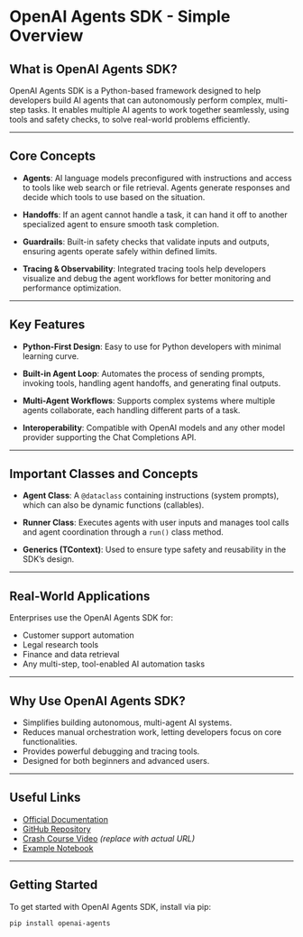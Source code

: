 # OpenAI Agents SDK - Simple Overview

## What is OpenAI Agents SDK?

OpenAI Agents SDK is a Python-based framework designed to help developers build AI agents that can autonomously perform complex, multi-step tasks. It enables multiple AI agents to work together seamlessly, using tools and safety checks, to solve real-world problems efficiently.

---

## Core Concepts

- **Agents**: AI language models preconfigured with instructions and access to tools like web search or file retrieval. Agents generate responses and decide which tools to use based on the situation.

- **Handoffs**: If an agent cannot handle a task, it can hand it off to another specialized agent to ensure smooth task completion.

- **Guardrails**: Built-in safety checks that validate inputs and outputs, ensuring agents operate safely within defined limits.

- **Tracing & Observability**: Integrated tracing tools help developers visualize and debug the agent workflows for better monitoring and performance optimization.

---

## Key Features

- **Python-First Design**: Easy to use for Python developers with minimal learning curve.

- **Built-in Agent Loop**: Automates the process of sending prompts, invoking tools, handling agent handoffs, and generating final outputs.

- **Multi-Agent Workflows**: Supports complex systems where multiple agents collaborate, each handling different parts of a task.

- **Interoperability**: Compatible with OpenAI models and any other model provider supporting the Chat Completions API.

---

## Important Classes and Concepts

- **Agent Class**: A `@dataclass` containing instructions (system prompts), which can also be dynamic functions (callables).

- **Runner Class**: Executes agents with user inputs and manages tool calls and agent coordination through a `run()` class method.

- **Generics (TContext)**: Used to ensure type safety and reusability in the SDK’s design.

---

## Real-World Applications

Enterprises use the OpenAI Agents SDK for:

- Customer support automation  
- Legal research tools  
- Finance and data retrieval  
- Any multi-step, tool-enabled AI automation tasks  

---

## Why Use OpenAI Agents SDK?

- Simplifies building autonomous, multi-agent AI systems.  
- Reduces manual orchestration work, letting developers focus on core functionalities.  
- Provides powerful debugging and tracing tools.  
- Designed for both beginners and advanced users.

---

## Useful Links

- [Official Documentation](https://github.com/openai/openai-agents-python)  
- [GitHub Repository](https://github.com/openai/openai-agents-python)  
- [Crash Course Video](https://www.youtube.com/watch?v=dQw4w9WgXcQ) *(replace with actual URL)*  
- [Example Notebook](https://github.com/aurelio-labs/cookbook/blob/main/gen-ai/openai/agents-sdk-intro.ipynb)

---

## Getting Started

To get started with OpenAI Agents SDK, install via pip:

```bash
pip install openai-agents

